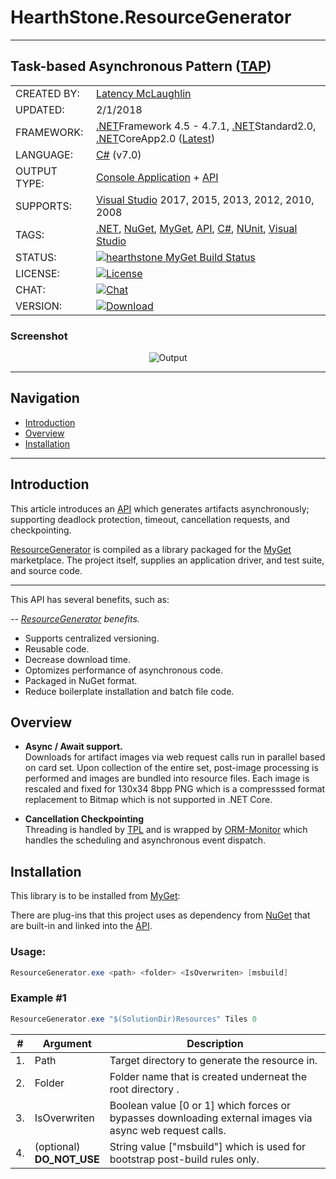 # HearthStone.ResourceGenerator

---

## Task-based Asynchronous Pattern ([TAP])

|              |                      |
|--------------|----------------------|
| CREATED BY:  | [Latency McLaughlin] |
| UPDATED:     | 2/1/2018 |
| FRAMEWORK:   | [.NET]Framework 4.5 - 4.7.1, [.NET]Standard2.0, [.NET]CoreApp2.0 ([Latest](https://www.microsoft.com/net/download/windows)) |
| LANGUAGE:    | [C#] (v7.0) |
| OUTPUT TYPE: | [Console Application] + [API] |
| SUPPORTS:    | [Visual Studio] 2017, 2015, 2013, 2012, 2010, 2008 |
| TAGS:        | [.NET], [NuGet], [MyGet], [API], [C#], [NUnit], [Visual Studio] |
| STATUS:      | [![hearthstone MyGet Build Status](https://www.myget.org/BuildSource/Badge/hearthstone?identifier=1f42bc57-a3a3-47ed-8ea2-ad8287333101)](https://www.myget.org/) |
| LICENSE:     | [![License](https://img.shields.io/badge/HearthStone-License-yellowgreen.svg?style=plastic)](https://github.com/Latency/HearthStone.ResourceGenerator/blob/master/LICENSE) |
| CHAT:        | [![Chat](https://img.shields.io/badge/gitter-join%20chat-lightgrey.svg?style=plastic)](https://gitter.im/HearthSim/Hearthstone-Deck-Tracker?utm_source=badge&utm_medium=badge&utm_campaign=pr-badge&utm_content=badge) |
| VERSION:     | [![Download](https://img.shields.io/myget/hearthstone/v/HearthStone.ResourceGenerator.svg?style=plastic)](https://www.myget.org/F/hearthstone/api/v2/package/HearthStone.ResourceGenerator/2.0.0-rc) |

### Screenshot

<p align="center">
 <img src="https://github.com/Latency/HearthStone.ResourceGenerator/blob/master/Output.png?raw=true" alt="Output">
</p>

<hr>

## Navigation
* <a href="#introduction">Introduction</a>
* <a href="#overview">Overview</a>
* <a href="#installation">Installation</a>

<hr>

<h2><a name="introduction">Introduction</a></h2>

This article introduces an [API] which generates artifacts asynchronously; supporting deadlock protection, timeout, cancellation requests, and checkpointing.

[ResourceGenerator] is compiled as a library packaged for the [MyGet] marketplace.  The project itself, supplies an application driver, and test suite, and source code.

---

This API has several benefits, such as:

-- *[ResourceGenerator] benefits.*
* Supports centralized versioning.
* Reusable code.
* Decrease download time.
* Optomizes performance of asynchronous code.
* Packaged in NuGet format.
* Reduce boilerplate installation and batch file code.

<h2><a name="overview">Overview</a></h2>

* <b>Async / Await support.</b><br>
 Downloads for artifact images via web request calls run in parallel based on card set.  Upon collection of the entire set, post-image processing is performed and images are bundled into resource files.  Each image is rescaled and fixed for 130x34 8bpp PNG which is a compresssed format replacement to Bitmap which is not supported in .NET Core.

* <b>Cancellation Checkpointing</b><br>
 Threading is handled by [TPL] and is wrapped by [ORM-Monitor] which handles the scheduling and asynchronous event dispatch.

<h2><a name="installation">Installation</a></h2>

This library is to be installed from [MyGet]:

There are plug-ins that this project uses as dependency from [NuGet] that are built-in and linked into the [API].

### Usage:
```csharp
ResourceGenerator.exe <path> <folder> <IsOverwriten> [msbuild]
```

### Example #1
```csharp
ResourceGenerator.exe "$(SolutionDir)Resources" Tiles 0
```

| #  |         Argument             |                                       Description                                                        |
|----|------------------------------|----------------------------------------------------------------------------------------------------------|
| 1. | Path                         | Target directory to generate the resource in.                                                            |
| 2. | Folder                       | Folder name that is created underneat the root directory <Path>.                                         |
| 3. | IsOverwriten                 | Boolean value [0 or 1] which forces or bypasses downloading external images via async web request calls. |
| 4. | (optional)<br>**DO_NOT_USE** | String value ["msbuild"] which is used for bootstrap post-build rules only.                              |

[//]: # (These are reference links used in the body of this note and get stripped out when the markdown processor does its job.)

   [.NET]: <https://en.wikipedia.org/wiki/.NET_Framework/>
   [Console Application]: <https://en.wikipedia.org/wiki/Console_application>
   [API]: <https://en.wikipedia.org/wiki/Application_programming_interface>
   [C#]: <https://en.wikipedia.org/wiki/C_Sharp_(programming_language)>
   [DLL]: <https://en.wikipedia.org/wiki/Dynamic-link_library>
   [Latency McLaughlin]: <https://www.linkedin.com/in/Latency/>
   [MIT License]: <http://choosealicense.com/licenses/mit/>
   [MyGet]: <https://www.myget.org/features>
   [NuGet]: <https://www.nuget.org/>
   [NUnit]: <https://en.wikipedia.org/wiki/NUnit>
   [ORM-Monitor]: <https://github.com/Latency/ORM-Monitor/>
   [ResourceGenerator]: <https://github.com/Latency/HearthStone.ResourceGenerator/>
   [TAP]: <https://msdn.microsoft.com/en-us/library/hh873175(v=vs.110).aspx>
   [TPL]: <https://msdn.microsoft.com/en-us/library/dd460717(v=vs.110).aspx>
   [Visual Studio]: <https://en.wikipedia.org/wiki/Microsoft_Visual_Studio/>